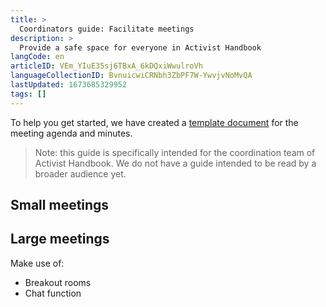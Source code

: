 ```yaml
---
title: >
  Coordinators guide: Facilitate meetings
description: >
  Provide a safe space for everyone in Activist Handbook
langCode: en
articleID: VEm_YIuE35sj6TBxA_6kDQxiWwulroVh
languageCollectionID: BvnuicwiCRNbh3ZbPF7W-YwvjvNoMvQA
lastUpdated: 1673685329952
tags: []
---
```


To help you get started, we have created a [template document](https://docs.google.com/document/d/1gM7-SrBhkLfZoHa5vZkxqBgTXh07G9ByAY7JVbdNuxQ/edit?usp=sharing) for the meeting agenda and minutes.

> Note: this guide is specifically intended for the coordination team of Activist Handbook. We do not have a guide intended to be read by a broader audience yet.

## Small meetings

## Large meetings

Make use of:

-   Breakout rooms
-   Chat function